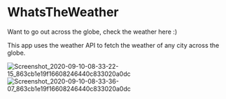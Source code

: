 # WhatsTheWeather
Want to go out across the globe, check the weather here :)

This app uses the weather API to fetch the weather of any city across the globe.

![Screenshot_2020-09-10-08-33-22-15_863cb1e19f16608246440c833020a0dc](https://user-images.githubusercontent.com/68771105/92686563-8e1a1600-f357-11ea-95b0-842426b3f77b.png) ![Screenshot_2020-09-10-08-33-36-07_863cb1e19f16608246440c833020a0dc](https://user-images.githubusercontent.com/68771105/92686689-c6215900-f357-11ea-806e-4a59aada943b.png)
